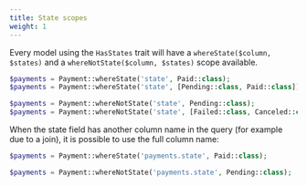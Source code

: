 ```yaml
---
title: State scopes
weight: 1
---
```


Every model using the `HasStates` trait will have a `whereState($column, $states)` and a `whereNotState($column, $states)` scope available.

```php
$payments = Payment::whereState('state', Paid::class);
$payments = Payment::whereState('state', [Pending::class, Paid::class]);

$payments = Payment::whereNotState('state', Pending::class);
$payments = Payment::whereNotState('state', [Failed::class, Canceled::class]);
```

When the state field has another column name in the query (for example due to a join), it is possible to use the full column name: 

```php
$payments = Payment::whereState('payments.state', Paid::class);

$payments = Payment::whereNotState('payments.state', Pending::class);
```
